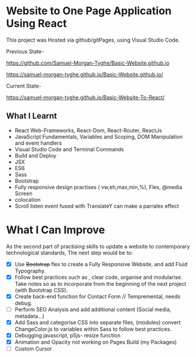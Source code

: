 # Website to One Page Application Using React
This project was Hosted via github/gitPages, using Visual Studio Code.

Previous State-

https://github.com/Samuel-Morgan-Tyghe/Basic-Website.github.io

https://samuel-morgan-tyghe.github.io/Basic-Website.github.io/

Current State-

https://samuel-morgan-tyghe.github.io/Basic-Website-To-React/

## What I Learnt
* React Web-Frameworks, React-Dom, React-Router, ReactJs
* JavaScript Fundamentals, Variables and Scoping, DOM Manipulation and event handlers
* Visual Studio Code and Terminal Commands
* Build and Deploy
* JSX 
* ES6 
* Sass
* Bootstrap
* Fully responsive design practises ( vw,eh,max,min,%), Flex, @media Screen
* colocation
* Scroll listen event fused with TranslateY can make a parralex effect 

# What I Can Improve
As the second part of practising skills to update a website to contemporary technological standards,
The next step would be to:

- [x] Use ~~Bootstrap~~ flex to create a Fully Responsive Website, and add Fluid Typography.
- [x] Follow best practices such as , clear code, organise and modularise. Take notes so as to incorporate from the beginning of the next project (with Bootstrap CSS).
- [x] Create back-end function for Contact Form // Tempremental, needs debug.
- [ ] Perform SEO Analysis and add additional content (Social media, metadata...)
- [x] Add Sass and categorise CSS into separate files, (modules) convert ChangeColor.js to variables within Sass to follow best practices.
- [x] Debugging javascript, p5js- resize function
- [x] Animation and Opacity not working on Pages Build  (my Packages)
- [ ] Custom Cursor
